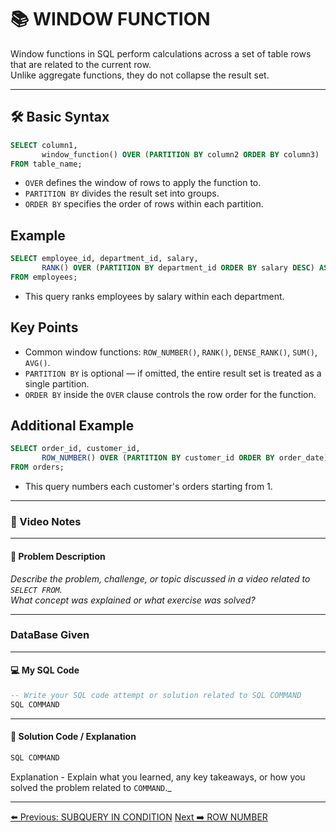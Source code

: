 <!-- markdownlint-disable MD033 -->
<!-- markdownlint-disable MD004 -->

# 📚 WINDOW FUNCTION

Window functions in SQL perform calculations across a set of table rows that are related to the current row.  
Unlike aggregate functions, they do not collapse the result set.

---

## 🛠️ Basic Syntax

```sql
SELECT column1, 
       window_function() OVER (PARTITION BY column2 ORDER BY column3)
FROM table_name;
```

- `OVER` defines the window of rows to apply the function to.
- `PARTITION BY` divides the result set into groups.
- `ORDER BY` specifies the order of rows within each partition.

## Example

```sql
SELECT employee_id, department_id, salary,
       RANK() OVER (PARTITION BY department_id ORDER BY salary DESC) AS salary_rank
FROM employees;
```

- This query ranks employees by salary within each department.

## Key Points

- Common window functions: `ROW_NUMBER()`, `RANK()`, `DENSE_RANK()`, `SUM()`, `AVG()`.
- `PARTITION BY` is optional — if omitted, the entire result set is treated as a single partition.
- `ORDER BY` inside the `OVER` clause controls the row order for the function.

## Additional Example

```sql
SELECT order_id, customer_id, 
       ROW_NUMBER() OVER (PARTITION BY customer_id ORDER BY order_date) AS order_sequence
FROM orders;
```

- This query numbers each customer's orders starting from 1.

---

### 🎥 Video Notes

---

#### 📝 Problem Description

_Describe the problem, challenge, or topic discussed in a video related to `SELECT FROM`._  
_What concept was explained or what exercise was solved?_

---

### DataBase Given

---

#### 💻 My SQL Code

```sql
-- Write your SQL code attempt or solution related to SQL COMMAND
SQL COMMAND
```

---

#### 🧠 Solution Code / Explanation

```sql
SQL COMMAND
```

Explanation - Explain what you learned, any key takeaways, or how you solved the problem related to `COMMAND`._

---

[⬅️ Previous: SUBQUERY IN CONDITION](subqueryincondition.md)   [Next ➡️ ROW NUMBER](rownumber.md)
